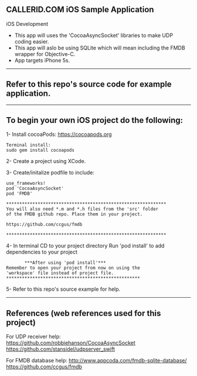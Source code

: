 CALLERID.COM
iOS Sample Application
-------------------------------------------------------------------------------

iOS Development
 - This app will uses the 'CocoaAsyncSocket' libraries to make UDP coding easier.
 - This app will aslo be using SQLite which will mean including the FMDB wrapper
   for Objective-C.
 - App targets iPhone 5s. 

-------------------------------------------------------------------------------
Refer to this repo's source code for example application.
-------------------------------------------------------------------------------




-------------------------------------------------------------------------------
To begin your own iOS project do the following:
-------------------------------------------------------------------------------

1- Install cocoaPods:
	https://cocoapods.org
	
	Terminal install:
	sudo gem install cocoapods

2- Create a project using XCode.

3- Create/initalize podfile to include:
	
	use_frameworks!
	pod 'CocoaAsyncSocket'
	pod 'FMDB'
	
	************************************************************* 
	You will also need *.m and *.h files from the 'src' folder
	of the FMDB github repo. Place them in your project.
	
	https://github.com/ccgus/fmdb
	
	*************************************************************
	
4- In terminal CD to your project directory
    Run 'pod install' to add dependencies to your project
	
	       ***After using 'pod install'***
	Remember to open your project from now on using the
	'workspace' file instead of project file.
	***************************************************
	
5- Refer to this repo's source example for help.




-------------------------------------------------------------------------------
References (web references used for this project)
-------------------------------------------------------------------------------

For UDP receiver help:
https://github.com/robbiehanson/CocoaAsyncSocket
https://github.com/stansidel/udpserver_swift

For FMDB database help:
http://www.appcoda.com/fmdb-sqlite-database/
https://github.com/ccgus/fmdb